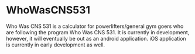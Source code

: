 WhoWasCNS531
============
Who Was CNS 531 is a calculator for powerlifters/general gym goers who are following the program Who Was CNS 531. It is currently in development,
however, it will eventually be out as an android application. iOS application is currently in early development as well.
